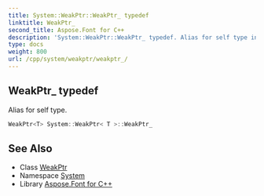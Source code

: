 ```yaml
---
title: System::WeakPtr::WeakPtr_ typedef
linktitle: WeakPtr_
second_title: Aspose.Font for C++
description: 'System::WeakPtr::WeakPtr_ typedef. Alias for self type in C++.'
type: docs
weight: 800
url: /cpp/system/weakptr/weakptr_/
---
```

## WeakPtr_ typedef


Alias for self type.

```cpp
WeakPtr<T> System::WeakPtr< T >::WeakPtr_
```

## See Also

* Class [WeakPtr](../)
* Namespace [System](../../)
* Library [Aspose.Font for C++](../../../)
